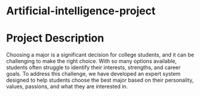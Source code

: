 # Artificial-intelligence-project


# Project Description
 Choosing a major is a significant decision for
 college students, and it can be challenging to make
 the right choice. With so many options available,
 students often struggle to identify their interests,
 strengths, and career goals. To address this
 challenge, we have developed an expert system
 designed to help students choose the best major
 based on their personality, values, passions, and
 what they are interested in.
